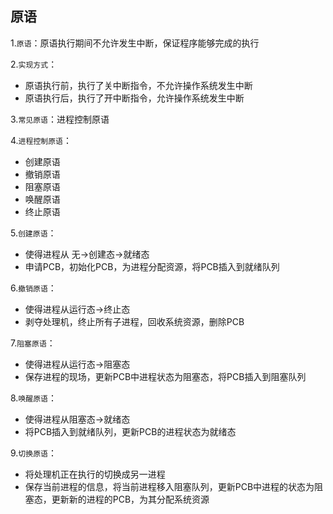 ## 原语

1.`原语`：原语执行期间不允许发生中断，保证程序能够完成的执行

2.`实现方式`：

- 原语执行前，执行了关中断指令，不允许操作系统发生中断
- 原语执行后，执行了开中断指令，允许操作系统发生中断

3.`常见原语`：进程控制原语

4.`进程控制原语`：

- 创建原语
- 撤销原语
- 阻塞原语
- 唤醒原语
- 终止原语

5.`创建原语`：

- 使得进程从 无->创建态->就绪态
- 申请PCB，初始化PCB，为进程分配资源，将PCB插入到就绪队列

6.`撤销原语`：

- 使得进程从运行态->终止态
- 剥夺处理机，终止所有子进程，回收系统资源，删除PCB

7.`阻塞原语`：

- 使得进程从运行态->阻塞态
- 保存进程的现场，更新PCB中进程状态为阻塞态，将PCB插入到阻塞队列

8.`唤醒原语`：

- 使得进程从阻塞态->就绪态
- 将PCB插入到就绪队列，更新PCB的进程状态为就绪态

9.`切换原语`：

- 将处理机正在执行的切换成另一进程
- 保存当前进程的信息，将当前进程移入阻塞队列，更新PCB中进程的状态为阻塞态，更新新的进程的PCB，为其分配系统资源

